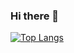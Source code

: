 ### Hi there 👋

[![Top Langs](https://github-readme-stats.vercel.app/api/top-langs/?username=yrsdi&langs_count=20&theme=radical)](https://github-readme-stats.vercel.app/api/top-langs/?username=yrsdi&langs_count=20&theme=radical)

